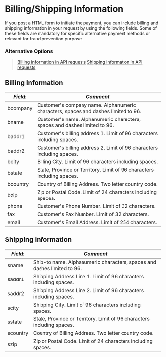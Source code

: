 
# Billing/Shipping Information


If you post a HTML form to initiate the payment, you can include billing and shipping information in your request by using the following fields. Some of these fields are mandatory for specific alternative payment methods or relevant for fraud prevention purpose.

### Alternative Options

> [Billing information in API requests](https://developer.fiserv.com/product/IPGNA/api/?type=post&path=/authentication/access-tokens&branch=main&version=1.0.0)
> [Shipping information in API requests](https://developer.fiserv.com/product/IPGNA/api/?type=post&path=/authentication/access-tokens&branch=main&version=1.0.0)

## Billing Information

| *Field*: | *Comment*|
|----|----|
| bcompany | Customer's company name. Alphanumeric characters, spaces and dashes limited to 96.|
| bname | Customer's name. Alphanumeric characters, spaces and dashes limited to 96.|
| baddr1 | Customer's billing address 1. Limit of 96 characters including spaces.| 
| baddr2 | Customer's billing address 2. Limit of 96 characters including spaces.| 
| bcity | Billing City. Limit of 96 characters including spaces.| 
| bstate | State, Province or Territory. Limit of 96 characters including spaces.| 
| bcountry | Country of Billing Address. Two letter country code.| 
| bzip | Zip or Postal Code. Limit of 24 characters including spaces.| 
| phone | Customer's Phone Number. Limit of 32 characters.| 
| fax |	Customer's Fax Number. Limit of 32 characters.| 
| email | Customer's Email Address. Limit of 254 characters.|

## Shipping Information

| *Field*: | *Comment*|
|----|----|
|sname|	Ship-to name. Alphanumeric characters, spaces and dashes limited to 96.|
|saddr1|Shipping Address Line 1. Limit of 96 characters including spaces.|
|saddr2|Shipping Address Line 2. Limit of 96 characters including spaces.|
|scity|	Shipping City. Limit of 96 characters including spaces.|
|sstate|State, Province or Territory. Limit of 96 characters including spaces.|
|scountry| Country of Billing Address. Two letter country code.|
|szip| Zip or Postal Code. Limit of 24 characters including spaces.|